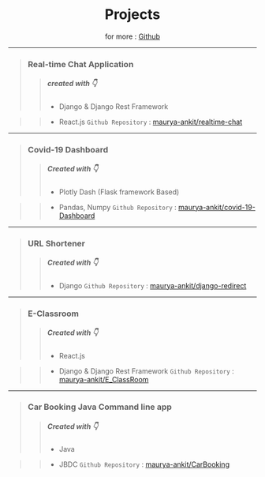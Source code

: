 # <center>Projects</center>

<center>for more : <a href="https://github.com/maurya-ankit">Github</a></center>

<hr/>

> ### Real-time Chat Application
>
> > ##### created with 👇
> >
> > - Django & Django Rest Framework

> > - React.js
> >   `Github Repository` : [maurya-ankit/realtime-chat](https://github.com/maurya-ankit/realtime-chat)

<hr/>

> ### Covid-19 Dashboard
>
> > ##### Created with 👇
> >
> > - Plotly Dash (Flask framework Based)

> > - Pandas, Numpy
> >   `Github Repository` : [maurya-ankit/covid-19-Dashboard](https://github.com/maurya-ankit/covid-19-Dashboard)

<hr/>

> ### URL Shortener
>
> > ##### Created with 👇
> >
> > - Django
> >   `Github Repository` : [maurya-ankit/django-redirect](https://github.com/maurya-ankit/django-redirect)

<hr/>

> ### E-Classroom
>
> > ##### Created with 👇
> >
> > - React.js

> > - Django & Django Rest Framework
> >   `Github Repository` : [maurya-ankit/E_ClassRoom](https://github.com/maurya-ankit/E_ClassRoom)

<hr/>

> ### Car Booking Java Command line app
>
> > ##### Created with 👇
> >
> > - Java

> > - JBDC
> >   `Github Repository` : [maurya-ankit/CarBooking](https://github.com/maurya-ankit/CarBooking)
